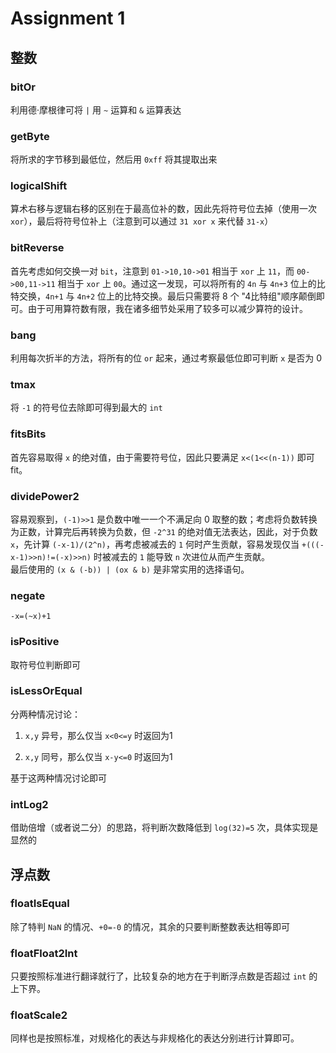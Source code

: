 # Assignment 1

## 整数

### bitOr
利用德·摩根律可将 `|` 用 `~` 运算和 `&` 运算表达

### getByte
将所求的字节移到最低位，然后用 `0xff` 将其提取出来

### logicalShift
算术右移与逻辑右移的区别在于最高位补的数，因此先将符号位去掉（使用一次 `xor`），最后将符号位补上（注意到可以通过 `31 xor x` 来代替 `31-x`）

### bitReverse
首先考虑如何交换一对 `bit`，注意到 `01->10,10->01` 相当于 `xor` 上 `11`，而 `00->00,11->11` 相当于 `xor` 上 `00`。通过这一发现，可以将所有的 `4n` 与 `4n+3` 位上的比特交换，`4n+1` 与 `4n+2` 位上的比特交换。最后只需要将 8 个 "4比特组"顺序颠倒即可。由于可用算符数有限，我在诸多细节处采用了较多可以减少算符的设计。

### bang
利用每次折半的方法，将所有的位 `or` 起来，通过考察最低位即可判断 `x` 是否为 0

### tmax
将 `-1` 的符号位去除即可得到最大的 `int`

### fitsBits
首先容易取得 `x` 的绝对值，由于需要符号位，因此只要满足 `x<(1<<(n-1))` 即可 fit。

### dividePower2
容易观察到，`(-1)>>1` 是负数中唯一一个不满足向 0 取整的数；考虑将负数转换为正数，计算完后再转换为负数，但 `-2^31` 的绝对值无法表达，因此，对于负数 `x`，先计算 `(-x-1)/(2^n)`，再考虑被减去的 `1` 何时产生贡献，容易发现仅当 `+(((-x-1)>>n)!=(-x)>>n)` 时被减去的 `1` 能导致 `n` 次进位从而产生贡献。  
最后使用的 `(x & (-b)) | (ox & b)` 是非常实用的选择语句。

### negate
`-x=(~x)+1`

### isPositive
取符号位判断即可

### isLessOrEqual
分两种情况讨论：

1. `x,y` 异号，那么仅当 `x<0<=y` 时返回为1


2. `x,y` 同号，那么仅当 `x-y<=0` 时返回为1

基于这两种情况讨论即可

### intLog2
借助倍增（或者说二分）的思路，将判断次数降低到 `log(32)=5` 次，具体实现是显然的


## 浮点数

### floatIsEqual
除了特判 `NaN` 的情况、`+0=-0` 的情况，其余的只要判断整数表达相等即可

### floatFloat2Int
只要按照标准进行翻译就行了，比较复杂的地方在于判断浮点数是否超过 `int` 的上下界。

### floatScale2
同样也是按照标准，对规格化的表达与非规格化的表达分别进行计算即可。